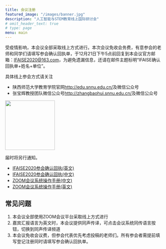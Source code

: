 ```yaml
---
title: 会议注册
featured_image: "/images/banner.jpg"
description: "人工智能与STEM教育线上国际研讨会"
# omit_header_text: true
# type: page
menu: main
---
```


受疫情影响，本会议全部采取线上方式进行。本次会议免收会务费，有意参会的老师和同学们请填写参会确认回执单，于12月21日下午5点前回复到本会议官方邮箱：IFAISE2020@163.com，为避免遗漏信息，还请在邮件主题标明“IFAISE确认回执单+姓名+单位”。

具体线上参会方式请关注
- 陕西师范大学教育学院官网<http://edu.snnu.edu.cn/>及微信公众号
- 张宝辉教授团队微信公众号<http://zhangbaohui.snnu.edu.cn/>及微信公众号

<img src="/images/wechat-zbh.png" style="width: 10rem" />


届时将另行通知。

- [IFAISE2020参会确认回执(英文)](/attachments/IFAISE2020_Registration_Form_for_Participants_Chinese.docx)
- [IFAISE2020参会确认回执(中文)](/attachments/IFAISE2020_Registration_Form_for_Participants_English.docx)
- [ZOOM会议系统操作手册(中文)](/attachments/User_manual_for_ZOOM_Chinese.pdf)
- [ZOOM会议系统操作手册(英文)](/attachments/User_manual_for_ZOOM_English.pdf)


## 常见问题
1. 本会议全部使用ZOOM会议平台采取线上方式进行
2. 嘉宾汇报语言为英文时，本会议提供同声传译，可点击会议系统同传语言按钮，切换到同声传译频道
3. 本会议免收会议费，但参会代表优先考虑投稿的老师们。所有参会者需提前填写登记注册同时请填写参会确认回执单。 

